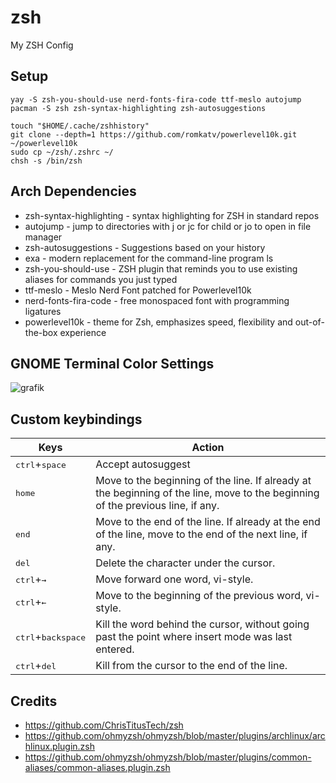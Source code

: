 # zsh
My ZSH Config

## Setup

```
yay -S zsh-you-should-use nerd-fonts-fira-code ttf-meslo autojump
pacman -S zsh zsh-syntax-highlighting zsh-autosuggestions

touch "$HOME/.cache/zshhistory"
git clone --depth=1 https://github.com/romkatv/powerlevel10k.git ~/powerlevel10k
sudo cp ~/zsh/.zshrc ~/
chsh -s /bin/zsh
```


## Arch Dependencies

- zsh-syntax-highlighting - syntax highlighting for ZSH in standard repos
- autojump - jump to directories with j or jc for child or jo to open in file manager
- zsh-autosuggestions - Suggestions based on your history
- exa - modern replacement for the command-line program ls
- zsh-you-should-use - ZSH plugin that reminds you to use existing aliases for commands you just typed
- ttf-meslo - Meslo Nerd Font patched for Powerlevel10k
- nerd-fonts-fira-code - free monospaced font with programming ligatures
- powerlevel10k - theme for Zsh, emphasizes speed, flexibility and out-of-the-box experience

## GNOME Terminal Color Settings

![grafik](https://user-images.githubusercontent.com/16536946/173252796-b4065856-13f7-45ab-88b7-358c92e181d7.png)


## Custom keybindings

| Keys | Action |
| --- | --- |
| <kbd>ctrl</kbd>+<kbd>space</kbd> | Accept autosuggest |
| <kbd>home</kbd> | Move to the beginning of the line. If already at the beginning of the line, move to the beginning of the previous line, if any. |
| <kbd>end</kbd> | Move to the end of the line. If already at the end of the line, move to the end of the next line, if any. |
| <kbd>del</kbd> | Delete the character under the cursor. |
| <kbd>ctrl</kbd>+<kbd>→</kbd> | Move forward one word, vi-style. |
| <kbd>ctrl</kbd>+<kbd>←</kbd> | Move to the beginning of the previous word, vi-style. |
| <kbd>ctrl</kbd>+<kbd>backspace</kbd> | Kill the word behind the cursor, without going past the point where insert mode was last entered. |
| <kbd>ctrl</kbd>+<kbd>del</kbd> | Kill from the cursor to the end of the line. |


## Credits
- https://github.com/ChrisTitusTech/zsh
- https://github.com/ohmyzsh/ohmyzsh/blob/master/plugins/archlinux/archlinux.plugin.zsh
- https://github.com/ohmyzsh/ohmyzsh/blob/master/plugins/common-aliases/common-aliases.plugin.zsh
